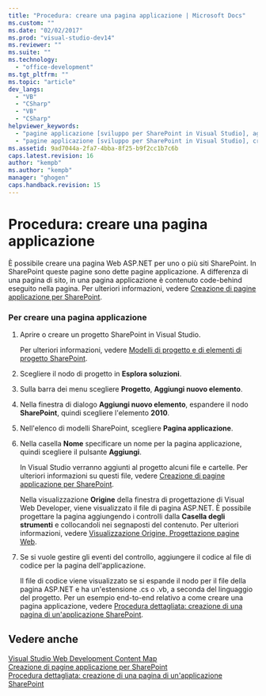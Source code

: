 ```yaml
---
title: "Procedura: creare una pagina applicazione | Microsoft Docs"
ms.custom: ""
ms.date: "02/02/2017"
ms.prod: "visual-studio-dev14"
ms.reviewer: ""
ms.suite: ""
ms.technology: 
  - "office-development"
ms.tgt_pltfrm: ""
ms.topic: "article"
dev_langs: 
  - "VB"
  - "CSharp"
  - "VB"
  - "CSharp"
helpviewer_keywords: 
  - "pagine applicazione [sviluppo per SharePoint in Visual Studio], aggiunta"
  - "pagine applicazione [sviluppo per SharePoint in Visual Studio], creazione"
ms.assetid: 9ad7044a-2fa7-4bba-8f25-b9f2cc1b7c6b
caps.latest.revision: 16
author: "kempb"
ms.author: "kempb"
manager: "ghogen"
caps.handback.revision: 15
---
```

# Procedura: creare una pagina applicazione
  È possibile creare una pagina Web ASP.NET per uno o più siti SharePoint.  In SharePoint queste pagine sono dette pagine applicazione.  A differenza di una pagina di sito, in una pagina applicazione è contenuto code\-behind eseguito nella pagina.  Per ulteriori informazioni, vedere [Creazione di pagine applicazione per SharePoint](../sharepoint/creating-application-pages-for-sharepoint.md).  
  
### Per creare una pagina applicazione  
  
1.  Aprire o creare un progetto SharePoint in Visual Studio.  
  
     Per ulteriori informazioni, vedere [Modelli di progetto e di elementi di progetto SharePoint](../sharepoint/sharepoint-project-and-project-item-templates.md).  
  
2.  Scegliere il nodo di progetto in **Esplora soluzioni**.  
  
3.  Sulla barra dei menu scegliere **Progetto**, **Aggiungi nuovo elemento**.  
  
4.  Nella finestra di dialogo **Aggiungi nuovo elemento**, espandere il nodo **SharePoint**, quindi scegliere l'elemento **2010**.  
  
5.  Nell'elenco di modelli SharePoint, scegliere **Pagina applicazione**.  
  
6.  Nella casella **Nome** specificare un nome per la pagina applicazione, quindi scegliere il pulsante **Aggiungi**.  
  
     In Visual Studio verranno aggiunti al progetto alcuni file e cartelle.  Per ulteriori informazioni su questi file, vedere [Creazione di pagine applicazione per SharePoint](../sharepoint/creating-application-pages-for-sharepoint.md).  
  
     Nella visualizzazione **Origine** della finestra di progettazione di Visual Web Developer, viene visualizzato il file di pagina ASP.NET.  È possibile progettare la pagina aggiungendo i controlli dalla **Casella degli strumenti** e collocandoli nei segnaposti del contenuto.  Per ulteriori informazioni, vedere [Visualizzazione Origine, Progettazione pagine Web](http://msdn.microsoft.com/it-it/5911396b-fe51-4150-9ff1-b085f812862f).  
  
7.  Se si vuole gestire gli eventi del controllo, aggiungere il codice al file di codice per la pagina dell'applicazione.  
  
     Il file di codice viene visualizzato se si espande il nodo per il file della pagina ASP.NET e ha un'estensione .cs o .vb, a seconda del linguaggio del progetto.  Per un esempio end\-to\-end relativo a come creare una pagina applicazione, vedere [Procedura dettagliata: creazione di una pagina di un'applicazione SharePoint](../sharepoint/walkthrough-creating-a-sharepoint-application-page.md).  
  
## Vedere anche  
 [Visual Studio Web Development Content Map](http://msdn.microsoft.com/it-it/9c31f93b-c8fb-4599-9b14-6194ec8c7539)   
 [Creazione di pagine applicazione per SharePoint](../sharepoint/creating-application-pages-for-sharepoint.md)   
 [Procedura dettagliata: creazione di una pagina di un'applicazione SharePoint](../sharepoint/walkthrough-creating-a-sharepoint-application-page.md)  
  
  